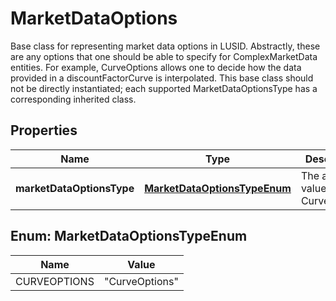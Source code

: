 

# MarketDataOptions

Base class for representing market data options in LUSID.  Abstractly, these are any options that one should be able to specify for ComplexMarketData entities.  For example, CurveOptions allows one to decide how the data provided in a discountFactorCurve is interpolated.  This base class should not be directly instantiated;  each supported MarketDataOptionsType has a corresponding inherited class.

## Properties

| Name | Type | Description | Notes |
|------------ | ------------- | ------------- | -------------|
|**marketDataOptionsType** | [**MarketDataOptionsTypeEnum**](#MarketDataOptionsTypeEnum) | The available values are: CurveOptions |  |



## Enum: MarketDataOptionsTypeEnum

| Name | Value |
|---- | -----|
| CURVEOPTIONS | &quot;CurveOptions&quot; |



